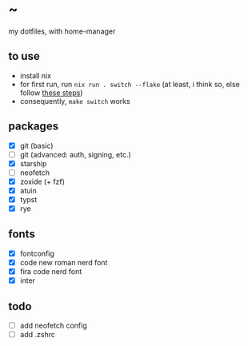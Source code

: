 # ~

my dotfiles, with home-manager

## to use

- install nix
- for first run, run `nix run . switch --flake` (at least, i think so, else follow [these steps](https://nix-community.github.io/home-manager/index.xhtml#sec-flakes-standalone))
- consequently, `make switch` works

## packages

- [x] git (basic)
- [ ] git (advanced: auth, signing, etc.)
- [x] starship
- [ ] neofetch
- [x] zoxide (+ fzf)
- [x] atuin
- [x] typst
- [x] rye

## fonts

- [x] fontconfig
- [x] code new roman nerd font
- [x] fira code nerd font
- [x] inter

## todo

- [ ] add neofetch config
- [ ] add .zshrc
